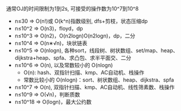 通常OJ的时间限制为1到2s, 可接受的操作数为10^7到10^8

- n≤30 => O(n!)或 O(k^n)指数级别, dfs+剪枝，状态压缩dp
- n≤10^2 => O(n3)，floyd，dp
- n≤10^3 => O(n2)，O(n2logn)O(n2logn)，dp，二分
- n≤10^4 => O(n∗√n)，块状链表
- n≤10^5 => O(nlogn), 各种sort，线段树、树状数组、set/map、heap、dijkstra+heap、spfa、求凸包、求半平面交、二分
- n≤10^6 => O(n), 以及常数较小的 O(nlogn)
  - O(n): hash、双指针扫描、kmp、AC自动机、栈操作
  - 常数比较小的 O(nlogn)：sort、树状数组、heap、dijkstra、spfa
- n≤10^7 => O(n), 双指针扫描、kmp、AC自动机、线性筛素数、栈操作
- n≤10^9 => O(√n)，判断质数
- n≤10^18 => O(logn)，最大公约数
